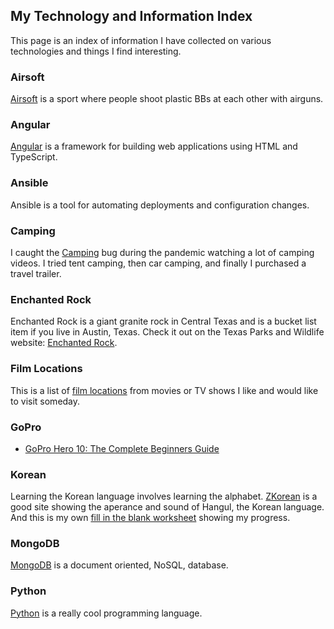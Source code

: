 ## My Technology and Information Index

This page is an index of information I have collected on various technologies and things I find interesting.


### Airsoft

[Airsoft](https://patrickaregan.github.io/tech-index/airsoft) is a sport where people shoot plastic BBs at each other with airguns.


### Angular

[Angular](https://patrickaregan.github.io/tech-index/angular) is a framework for building web applications using HTML and TypeScript.


### Ansible

Ansible is a tool for automating deployments and configuration changes.


### Camping

I caught the [Camping](https://patrickaregan.github.io/tech-index/camping) bug during the pandemic watching a lot of camping videos. I tried tent camping, then car camping, and finally I purchased a travel trailer.


### Enchanted Rock

Enchanted Rock is a giant granite rock in Central Texas and is a bucket list item if you live in Austin, Texas. Check it out on the Texas Parks and Wildlife website: [Enchanted Rock](https://tpwd.texas.gov/state-parks/enchanted-rock).


### Film Locations

This is a list of [film locations](https://patrickaregan.github.io/tech-index/film_locations) from movies or TV shows I like and would like to visit someday.


### GoPro

- [GoPro Hero 10: The Complete Beginners Guide](https://www.youtube.com/watch?v=wDXV1lW5rSE)


### Korean

Learning the Korean language involves learning the alphabet. [ZKorean](https://zkorean.com/hangul/appearance) is a good site showing the aperance and sound of Hangul, the Korean language. And this is my own [fill in the blank worksheet](https://patrickaregan.github.io/tech-index/korean) showing my progress.


### MongoDB

[MongoDB](https://patrickaregan.github.io/tech-index/mongodb) is a document oriented, NoSQL, database.


### Python

[Python](https://patrickaregan.github.io/tech-index/python) is a really cool programming language.




